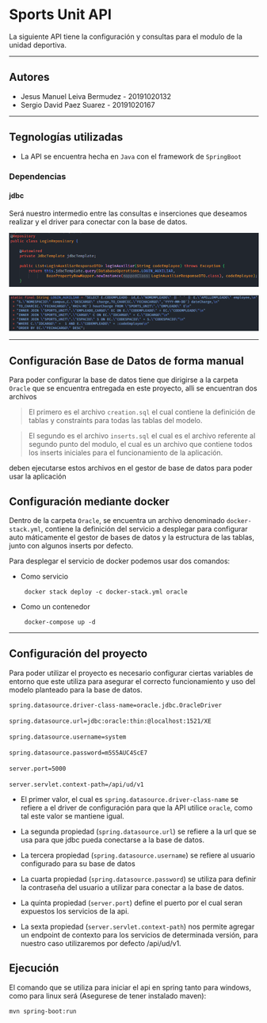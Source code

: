 # Sports Unit API

La siguiente API tiene la configuración y consultas para el modulo de la unidad deportiva.

* * *

## Autores

- Jesus Manuel Leiva Bermudez - 20191020132
- Sergio David Paez Suarez - 20191020167

* * *

## Tegnologías utilizadas

- La API se encuentra hecha en `Java` con el framework de `SpringBoot`

### Dependencias

 #### jdbc

 Será nuestro intermedio entre las consultas e inserciones que deseamos realizar y el driver para conectar con la base de datos.

 ![Utilización JDBC](JDBC.png)

 ![Utilización JDBC](Consulta.png)

* * *

## Configuración Base de Datos de forma manual

Para poder configurar la base de datos tiene que dirigirse a la carpeta `Oracle` que se encuentra entregada en este proyecto, alli se encuentran dos archivos

> El primero es el archivo `creation.sql` el cual contiene la definición de tablas y constraints para todas las tablas del modelo.

> El segundo es el archivo `inserts.sql` el cual es el archivo referente al segundo punto del modulo, el cual es un archivo que contiene todos los inserts iniciales para el funcionamiento de la aplicación.

deben ejecutarse estos archivos en el gestor de base de datos para poder usar la aplicación

## Configuración mediante docker

Dentro de la carpeta `Oracle`, se encuentra un archivo denominado `docker-stack.yml`, contiene la definición del servicio a desplegar para configurar auto
máticamente el gestor de bases de datos y la estructura de las tablas, junto con algunos inserts por defecto.

Para desplegar el servicio de docker podemos usar dos comandos:

 - Como servicio
        
        docker stack deploy -c docker-stack.yml oracle
 - Como un contenedor
        
        docker-compose up -d


* * *

## Configuración del proyecto

Para poder utilizar el proyecto es necesario configurar ciertas variables de entorno que este utiliza para asegurar el correcto funcionamiento y uso del modelo planteado para la base de datos.

```
spring.datasource.driver-class-name=oracle.jdbc.OracleDriver 

spring.datasource.url=jdbc:oracle:thin:@localhost:1521/XE

spring.datasource.username=system

spring.datasource.password=m5S5AUC4ScE7

server.port=5000

server.servlet.context-path=/api/ud/v1
```

- El primer valor, el cual es `spring.datasource.driver-class-name` se refiere a el driver de configuración para que la API utilice `oracle`, como tal este valor se mantiene igual.

- La segunda propiedad (`spring.datasource.url`) se refiere a la url que se usa para que jdbc pueda conectarse a la base de datos.

- La tercera propiedad (`spring.datasource.username`) se refiere al usuario configurado para su base de datos

- La cuarta propiedad (`spring.datasource.password`) se utiliza para definir la contraseña del usuario a utilizar para conectar a la base de datos.

- La quinta propiedad (`server.port`) define el puerto por el cual seran expuestos los servicios de la api.

- La sexta propiedad (`server.servlet.context-path`) nos permite agregar un endpoint de contexto para los servicios de determinada versión, para nuestro caso utilizaremos por defecto /api/ud/v1.

## Ejecución

El comando que se utiliza para iniciar el api en spring tanto para windows, como para linux será (Asegurese de tener instalado maven):

 ```
 mvn spring-boot:run
 ```